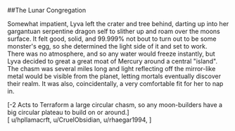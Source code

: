 ##The Lunar Congregation      

Somewhat impatient, Lyva left the crater and tree behind, darting up into her gargantuan serpentine dragon self to slither up and  roam over the moons surface. It felt good, solid, and 99.999% not bout to turn out to be some monster's egg, so she determined the light side of it and set to work.       
There was no atmosphere, and so any water would freeze instantly, but Lyva decided to great a great moat of Mercury around a central "island". The chasm was several miles long and light reflecting off the mirror-like metal would be visible from the planet, letting mortals eventually discover their realm. It was also, coincidentally, a very comfortable fit for her to nap in.    

[-2 Acts to Terraform a large circular chasm, so any moon-builders have a big circular plateau to build on or around.]     
[ u/hpllamacrft, u/CruelObsidian, u/rhaegar1994, ]